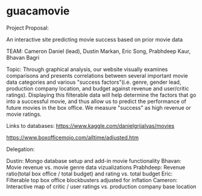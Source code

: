 # guacamovie

Project Proposal:

An interactive site predicting movie success based on prior movie data


TEAM: Cameron Daniel (lead), Dustin Markan, Eric Song, Prabhdeep Kaur, Bhavan Bagri

Topic: Through graphical analysis, our website visually examines comparisons and presents correlations between several important movie data categories and various "success factors"(i.e. genre, gender lead, production company location, and budget against revenue and user/critic ratings). Displaying this filterable data will help determine the factors that go into a successful movie, and thus allow us to predict the performance of future movies in the box office. We measure "success" as high revenue or movie ratings.

Links to databases: https://www.kaggle.com/danielgrijalvas/movies

https://www.boxofficemojo.com/alltime/adjusted.htm

Delegation:

Dustin: Mongo database setup and add-in movie functionality
Bhavan: Movie revenue vs. movie genre data vizualizations
Prabhdeep: Revenue ratio(total box office / total budget) and rating vs. total budget
Eric: Filterable top box office blockbusters adjusted for inflation
Cameron: Interactive map of critic / user ratings vs. production company base location
